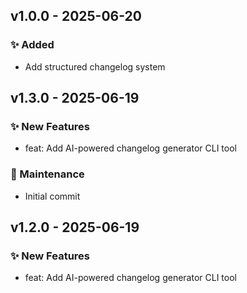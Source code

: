 ## v1.0.0 - 2025-06-20

### ✨ Added

- Add structured changelog system


## v1.3.0 - 2025-06-19

### ✨ New Features
- feat: Add AI-powered changelog generator CLI tool

### 🔧 Maintenance
- Initial commit

## v1.2.0 - 2025-06-19

### ✨ New Features
- feat: Add AI-powered changelog generator CLI tool

